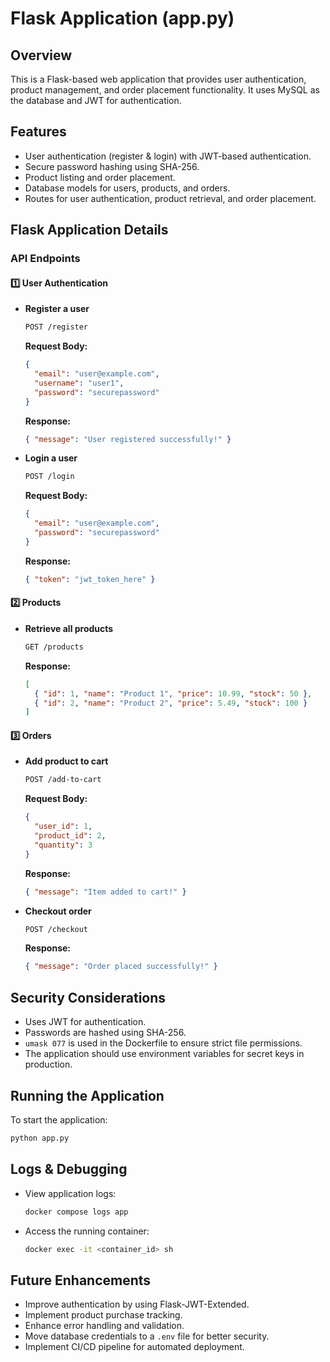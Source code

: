 # Flask Application (app.py)

## Overview
This is a Flask-based web application that provides user authentication, product management, and order placement functionality. It uses MySQL as the database and JWT for authentication.

## Features
- User authentication (register & login) with JWT-based authentication.
- Secure password hashing using SHA-256.
- Product listing and order placement.
- Database models for users, products, and orders.
- Routes for user authentication, product retrieval, and order placement.

## Flask Application Details

### API Endpoints

#### 1️⃣ User Authentication
- **Register a user**
  ```sh
  POST /register
  ```
  **Request Body:**
  ```json
  {
    "email": "user@example.com",
    "username": "user1",
    "password": "securepassword"
  }
  ```
  **Response:**
  ```json
  { "message": "User registered successfully!" }
  ```

- **Login a user**
  ```sh
  POST /login
  ```
  **Request Body:**
  ```json
  {
    "email": "user@example.com",
    "password": "securepassword"
  }
  ```
  **Response:**
  ```json
  { "token": "jwt_token_here" }
  ```

#### 2️⃣ Products
- **Retrieve all products**
  ```sh
  GET /products
  ```
  **Response:**
  ```json
  [
    { "id": 1, "name": "Product 1", "price": 10.99, "stock": 50 },
    { "id": 2, "name": "Product 2", "price": 5.49, "stock": 100 }
  ]
  ```

#### 3️⃣ Orders
- **Add product to cart**
  ```sh
  POST /add-to-cart
  ```
  **Request Body:**
  ```json
  {
    "user_id": 1,
    "product_id": 2,
    "quantity": 3
  }
  ```
  **Response:**
  ```json
  { "message": "Item added to cart!" }
  ```

- **Checkout order**
  ```sh
  POST /checkout
  ```
  **Response:**
  ```json
  { "message": "Order placed successfully!" }
  ```

## Security Considerations
- Uses JWT for authentication.
- Passwords are hashed using SHA-256.
- `umask 077` is used in the Dockerfile to ensure strict file permissions.
- The application should use environment variables for secret keys in production.

## Running the Application
To start the application:
```sh
python app.py
```

## Logs & Debugging
- View application logs:
  ```sh
  docker compose logs app
  ```
- Access the running container:
  ```sh
  docker exec -it <container_id> sh
  ```

## Future Enhancements
- Improve authentication by using Flask-JWT-Extended.
- Implement product purchase tracking.
- Enhance error handling and validation.
- Move database credentials to a `.env` file for better security.
- Implement CI/CD pipeline for automated deployment.
